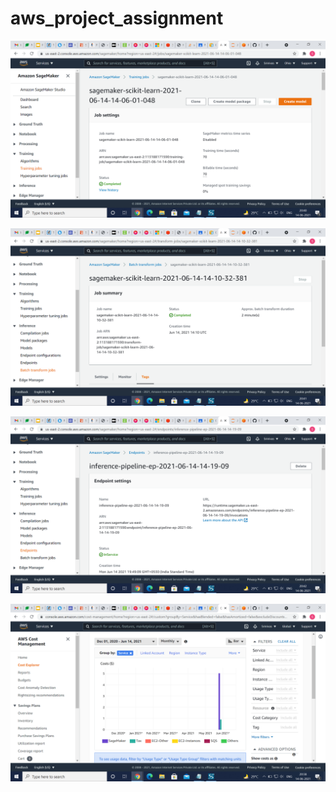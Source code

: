 # aws_project_assignment

![AWS_Preprocessing_Training_Job](/Screenshots/AWS_Preprocessing_Training_Job.png?raw=true "AWS_Preprocessing_Training_Job")

![AWS_BatchTransform_Job](/Screenshots/AWS_BatchTransform_Job.png?raw=true "AWS_BatchTransform_Job")

![AWS_Preprocessing_Realtime_Endpoint](/Screenshots/AWS_Preprocessing_Realtime_Endpoint.png?raw=true "AWS_Preprocessing_Realtime_Endpoint")

![AWS_Cost_Assignment2](/Screenshots/AWS_Cost_Assignment2.png?raw=true "AWS_Cost_Assignment2")
